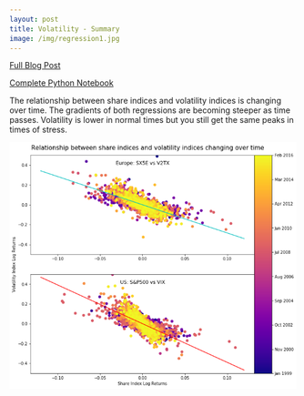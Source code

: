 ```yaml
---
layout: post
title: Volatility - Summary
image: /img/regression1.jpg
---
```

[Full Blog Post](https://medium.com/@danielhorsley_43632/volatility-expectations-vs-reality-30bb04ba7cf1)

[Complete Python Notebook](https://colab.research.google.com/drive/1dCmwnw_5wIUyDLZKdgQGUwGSoKbUv5bc)


The relationship between share indices and volatility indices is changing over time.  The gradients of both regressions are becoming steeper as time passes. Volatility is lower in normal times but you still get the same peaks in times of stress.

![](/img/reg_annotated.jpg)
